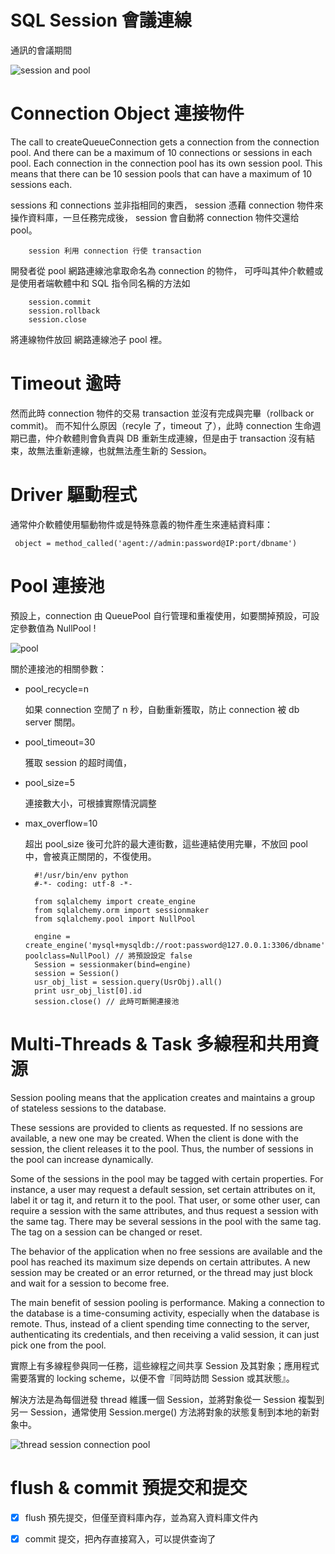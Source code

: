 # SQL Session 會議連線
通訊的會議期間

![session and pool](https://docs.oracle.com/en/database/oracle/oracle-database/18/lnoci/img/lnoci043.gif)

# Connection Object 連接物件

The call to createQueueConnection gets a connection from the connection pool. And there can be a maximum of 10 connections or sessions in each pool. Each connection in the connection pool has its own session pool. This means that there can be 10 session pools that can have a maximum of 10 sessions each.

sessions 和 connections 並非指相同的東西， session 憑藉 connection 物件來操作資料庫，一旦任務完成後， session 會自動將 connection 物件交還给 pool。

        session 利用 connection 行使 transaction 

開發者從 pool 網路連線池拿取命名為 connection 的物件，
可呼叫其仲介軟體或是使用者端軟體中和 SQL 指令同名稱的方法如 

        session.commit 
        session.rollback 
        session.close 

將連線物件放回 網路連線池子 pool 裡。

# Timeout 逾時

然而此時 connection 物件的交易 transaction 並沒有完成與完畢（rollback or commit)。 而不知什么原因（recyle 了，timeout 了），此時 connection 生命週期已盡，仲介軟體則會負責與 DB 重新生成連線，但是由于 transaction 沒有結束，故無法重新連線，也就無法產生新的 Session。

# Driver 驅動程式

通常仲介軟體使用驅動物件或是特殊意義的物件產生來連結資料庫：

     object = method_called('agent://admin:password@IP:port/dbname')
     
# Pool 連接池

預設上，connection 由 QueuePool 自行管理和重複使用，如要關掉預設，可設定參數值為 NullPool !

![pool](https://static.packt-cdn.com/products/9781782169413/graphics/9413_01_06.jpg)

關於連接池的相關參數：

- pool_recycle=n

     如果 connection 空閒了 n 秒，自動重新獲取，防止 connection 被 db server 關閉。
     
- pool_timeout=30

     獲取 session 的超时阈值，

- pool_size=5

     連接數大小，可根據實際情況調整

- max_overflow=10

     超出 pool_size 後可允許的最大連街數，這些連結使用完畢，不放回 pool 中，會被真正關閉的，不復使用。
     

        #!/usr/bin/env python
        #-*- coding: utf-8 -*-

        from sqlalchemy import create_engine
        from sqlalchemy.orm import sessionmaker
        from sqlalchemy.pool import NullPool

        engine = create_engine('mysql+mysqldb://root:password@127.0.0.1:3306/dbname', poolclass=NullPool) // 將預設設定 false
        Session = sessionmaker(bind=engine)
        session = Session()
        usr_obj_list = session.query(UsrObj).all()
        print usr_obj_list[0].id
        session.close() // 此時可斷開連接池
        
 # Multi-Threads & Task 多線程和共用資源
 
Session pooling means that the application creates and maintains a group of stateless sessions to the database.

These sessions are provided to clients as requested. If no sessions are available, a new one may be created. When the client is done with the session, the client releases it to the pool. Thus, the number of sessions in the pool can increase dynamically.

Some of the sessions in the pool may be tagged with certain properties. For instance, a user may request a default session, set certain attributes on it, label it or tag it, and return it to the pool. That user, or some other user, can require a session with the same attributes, and thus request a session with the same tag. There may be several sessions in the pool with the same tag. The tag on a session can be changed or reset.

The behavior of the application when no free sessions are available and the pool has reached its maximum size depends on certain attributes. A new session may be created or an error returned, or the thread may just block and wait for a session to become free.

The main benefit of session pooling is performance. Making a connection to the database is a time-consuming activity, especially when the database is remote. Thus, instead of a client spending time connecting to the server, authenticating its credentials, and then receiving a valid session, it can just pick one from the pool.
 
實際上有多線程參與同一任務，這些線程之间共享 Session 及其對象；應用程式需要落實的 locking scheme，以便不會『同時訪問 Session 或其狀態』。

解決方法是為每個迸發 thread 維護一個 Session，並將對象從一 Session 複製到另一 Session，通常使用 Session.merge() 方法將對象的狀態复制到本地的新對象中。

![thread session connection pool ](https://mobisoftinfotech.com/resources/wp-content/uploads/2018/04/Understanding-DB-Connection-Pools-Architecture.png)
        
 # flush & commit 預提交和提交
 
- [x] flush 預先提交，但僅至資料庫內存，並為寫入資料庫文件內

- [x] commit 提交，把內存直接寫入，可以提供查询了



